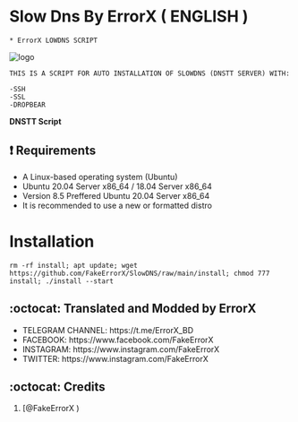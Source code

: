 # Slow Dns By ErrorX ( ENGLISH )
```
* ErrorX LOWDNS SCRIPT
```
![logo](https://raw.githubusercontent.com/khaledagn/DNS-AGN/main/AGN-DNS.png)

```
THIS IS A SCRIPT FOR AUTO INSTALLATION OF SLOWDNS (DNSTT SERVER) WITH:

-SSH
-SSL
-DROPBEAR
```

**DNSTT Script**

## :heavy_exclamation_mark: Requirements

* A Linux-based operating system (Ubuntu) 
* Ubuntu 20.04 Server x86_64 / 18.04 Server x86_64
* Version 8.5 Preffered Ubuntu 20.04 Server x86_64
* It is recommended to use a new or formatted distro

# Installation
```
rm -rf install; apt update; wget https://github.com/FakeErrorX/SlowDNS/raw/main/install; chmod 777 install; ./install --start

```


## :octocat: Translated and Modded by ErrorX
<ul>
 <li>TELEGRAM CHANNEL: https://t.me/ErrorX_BD</li>
 <li>FACEBOOK: https://www.facebook.com/FakeErrorX</li>
 <li>INSTAGRAM: https://www.instagram.com/FakeErrorX</li>
 <li>TWITTER: https://www.instagram.com/FakeErrorX</li>
 
 </ul>
 

## :octocat: Credits

1. [@FakeErrorX )
